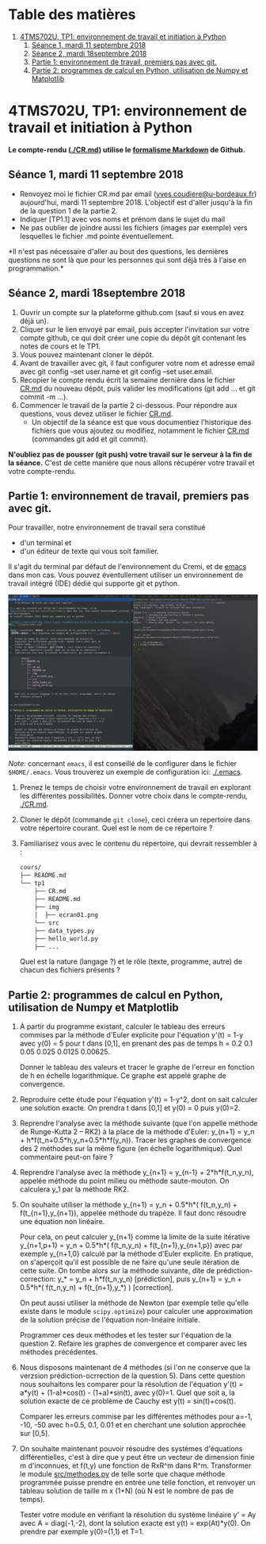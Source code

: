 
# Table des matières

1.  [4TMS702U, TP1: environnement de travail et initiation à Python](#org58772a3)
    1.  [Séance 1, mardi 11 septembre 2018](#org3b596a8)
    2.  [Séance 2, mardi 18septembre 2018](#org150102a)
    3.  [Partie 1: environnement de travail, premiers pas avec git.](#org0dda037)
    4.  [Partie 2: programmes de calcul en Python, utilisation de Numpy et Matplotlib](#org22293e4)



<a id="org58772a3"></a>

# 4TMS702U, TP1: environnement de travail et initiation à Python

**Le compte-rendu ([./CR.md](./CR.md)) utilise le [formalisme Markdown](https://guides.github.com/features/mastering-markdown) de Github.**


<a id="org3b596a8"></a>

## Séance 1, mardi 11 septembre 2018

-   Renvoyez moi le fichier CR.md par email (yves.coudiere@u-bordeaux.fr)
    aujourd'hui, mardi 11 septembre 2018. L'objectif est d'aller jusqu'à
    la fin de la question 1 de la partie 2.
-   Indiquer [TP1.1] avec vos noms et prénom dans le sujet du mail
-   Ne pas oublier de joindre aussi les fichiers (images par exemple) vers
    lesquelles le fichier .md pointe éventuellement.

\*Il n'est pas nécessaire d'aller au bout des questions, les dernières
questions ne sont là que pour les personnes qui sont déjà très à l'aise
en programmation.\*


<a id="org150102a"></a>

## Séance 2, mardi 18septembre 2018

1.  Ouvrir un compte sur la plateforme github.com (sauf si vous en avez
    déjà un).
2.  Cliquer sur le lien envoyé par email, puis accepter l'invitation sur
    votre compte github, ce qui doit créer une copie du dépôt git
    contenant les notes de cours et le TP1.
3.  Vous pouvez maintenant cloner le dépôt.
4.  Avant de travailler avec git, il faut configurer votre nom et adresse
    email avec git config &#x2013;set user.name et git config &#x2013;set user.email.
5.  Recopier le compte rendu écrit la semaine dernière dans le fichier
    [CR.md](CR.md) du nouveau dépôt, puis valider les modifications (git add
    &#x2026; et git commit -m &#x2026;).
6.  Commencer le travail de la partie 2 ci-dessous. Pour répondre aux
    questions, vous devez utiliser le fichier [CR.md](CR.md).
    -   Un objectif de la séance est que vous documentiez l'historique des
        fichiers que vous ajoutez ou modifiez, notamment le fichier [CR.md](CR.md)
        (commandes git add et git commit).

**N'oubliez pas de pousser (git push) votre travail sur le serveur à la
fin de la séance.** C'est de cette manière que nous allons récupérer
votre travail et votre compte-rendu.


<a id="org0dda037"></a>

## Partie 1: environnement de travail, premiers pas avec git.

Pour travailler, notre environnement de travail sera constitué 

-   d'un terminal et
-   d'un éditeur de texte qui vous soit familier.

Il s'agit du terminal par défaut de l'environnement du Cremi, et de
[emacs](https://www.gnu.org/software/emacs) dans mon cas. Vous pouvez éventullement utiliser un environnement
de travail intégré (IDE) dédié qui supporte git et python.

[![img](./img/ecran01.png "Voici à quoi ressemble mon écran lors de l'écriture des notes de cours.")](img/ecran01.png) 

*Note:* concernant `emacs`, il est conseillé de le configurer dans le fichier
`$HOME/.emacs`. Vous trouverez un exemple de configuration ici: [./.emacs](./.emacs).

1.  Prenez le temps de choisir votre environnement de travail en
    explorant les différentes possibilités. Donner votre choix dans le
    compte-rendu, [./CR.md](./CR.md).
2.  Cloner le dépôt (commande `git clone`), ceci créera un repertoire
    dans votre répertoire courant. Quel est le nom de ce répertoire ?
3.  Familiarisez vous avec le contenu du répertoire, qui devrait ressembler à :
    
        cours/
        ├── README.md
        └── tp1
            ├── CR.md
            ├── README.md
            ├── img
            │  ├── ecran01.png
            └── src
        	├── data_types.py
        	├── hello_world.py
        	├── ...
    
    Quel est la nature (langage ?) et le rôle (texte, programme, autre) de chacun
    des fichiers présents ?


<a id="org22293e4"></a>

## Partie 2: programmes de calcul en Python, utilisation de Numpy et Matplotlib

1.  À partir du programme existant, calculer le tableau des erreurs
    commises par la méthode d'Euler explicite pour l'équation y'(t) = 1-y
    avec y(0) = 5 pour t dans [0,1], en prenant des pas de temps h = 0.2
    0.1 0.05 0.025 0.0125 0.00625. 
    
    Donner le tableau des valeurs et tracer le graphe de l'erreur en
    fonction de h en échelle logarithmique. Ce graphe est appelé graphe
    de convergence.
2.  Reproduire cette étude pour l'équation y'(t) = 1-y^2, dont on sait
    calculer une solution exacte. On prendra t dans [0,1] et y(0) = 0
    puis y(0)=2.
3.  Reprendre l'analyse avec la méthode suivante (que l'on appelle
    méthode de Runge-Kutta 2 &#x2013; RK2) à la place de la méthode d'Euler:
    y\_{n+1} = y\_n + h\*f(t\_n+0.5\*h,y\_n+0.5\*h\*f(y\_n)). Tracer les graphes de
    convergence des 2 méthodes sur la même figure (en échelle
    logarithmique). Quel commentaire peut-on faire ?
4.  Reprendre l'analyse avec la méthode y\_{n+1} = y\_{n-1} +
    2\*h\*f(t\_n,y\_n), appelée méthode du point milieu ou méthode
    saute-mouton. On calculera y\_1 par la méthode RK2.
5.  On souhaite utiliser la méthode y\_{n+1} = y\_n + 0.5\*h\*( f(t\_n,y\_n) +
    f(t\_{n+1},y\_{n+1}), appelée méthode du trapèze. Il faut donc résoudre
    une équation non linéaire. 
    
    Pour cela, on peut calculer y\_{n+1} comme la limite de la suite
    itérative y\_{n+1,p+1} = y\_n + 0.5\*h\*( f(t\_n,y\_n) +
    f(t\_{n+1},y\_{n+1,p}) avec par exemple y\_{n+1,0} calculé par la
    méthode d'Euler explicite. En pratique, on s'aperçoit qu'il est
    possible de ne faire qu'une seule itération de cette suite. On tombe
    alors sur la méthode suivante, dite de prédiction-correction: y\_\* =
    y\_n + h\*f(t\_n,y\_n) [prédiction], puis y\_{n+1} = y\_n + 0.5\*h\*(
    f(t\_n,y\_n) + f(t\_{n+1},y\_\*) ) [correction]. 
    
    On peut aussi utiliser la méthode de Newton (par exemple telle
    qu'elle existe dans le module `scipy.optimize`) pour calculer une
    approximation de la solution précise de l'équation non-linéaire
    initiale.
    
    Programmer ces deux méthodes et les tester sur l'équation de la
    question 2. Refaire les graphes de convergence et comparer avec les
    méthodes précédentes.
6.  Nous disposons maintenant de 4 méthodes (si l'on ne conserve que la
    verzsion prédiction-ocrrection de la question 5). Dans cette question
    nous souhaitons les comparer pour la résolution de l'équation y'(t) =
    a\*y(t) + (1-a)\*cos(t) - (1+a)\*sin(t), avec y(0)=1. Quel que soit a,
    la solution exacte de ce problème de Cauchy est y(t) = sin(t)+cos(t).
    
    Comparer les erreurs commise par les différentes méthodes pour a=-1,
    -10, -50 avec h=0.5, 0.1, 0.01 et en cherchant une solution approchée
    sur [0,5].
7.  On souhaite maintenant pouvoir résoudre des systèmes d'équations
    différentielles, c'est à dire que y peut être un vecteur de dimension
    finie m d'inconnues, et f(t,y) une fonction de RxR^m dans
    R^m. Transformer le module [src/methodes.py](src/methodes.py) de telle sorte que chaque
    méthode programmée puisse prendre en entrée une telle fonction, et
    renvoyer un tableau solution de taille m x (1+N) (où N est le nombre
    de pas de temps).
    
    Tester votre module en vérifiant la résolution du système linéaire y'
    = Ay avec A = diag(-1,-2), dont la solution exacte est y(t) =
    exp(At)\*y(0). On prendre par exemple y(0)=(1,1) et T=1.


